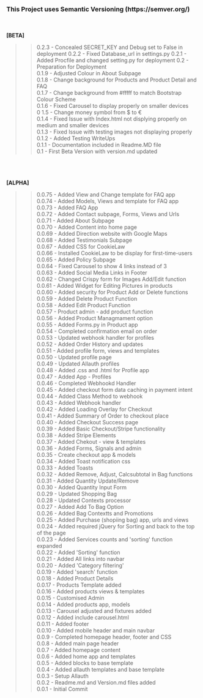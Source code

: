 <h3>This Project uses Semantic Versioning (https://semver.org/)</h3>
<br><br>
<strong>[BETA]</strong>

>> 0.2.3 - Concealed SECRET_KEY and Debug set to False in deployment
>> 0.2.2 - Fixed Database_url in settings.py
>> 0.2.1 - Added Procfile and changed setting.py for deployment
>> 0.2 -  Preparation for Deployment<br>
>> 0.1.9 - Adjusted Colour in About Subpage<br>
>> 0.1.8 - Change background for Products and Product Detail and FAQ<br>
>> 0.1.7 - Change background from #fffff to match Bootstrap Colour Scheme<br>
>> 0.1.6 - Fixed Carousel to display properly on smaller devices<br>
>> 0 1.5 - Change money symbol from $ to €<br>
>> 0.1.4 - Fixed Issue with Index.html not displying properly on medium and smaller devices<br>
>> 0.1.3 - Fixed Issue with testing images not displaying properly<br>
>> 0.1.2 - Added Testing WriteUps<br>
>> 0.1.1 - Documentation included in Readme.MD file<br>
>> 0.1 - First Beta Version with version.md updated<br>

<br><br><br>
<strong>[ALPHA]</strong>

>> 0.0.75 - Added View and Change template for FAQ app<br>
>> 0.0.74 - Added Models, Views and template for FAQ app<br>
>> 0.0.73 - Added FAQ  App<br>
>> 0.0.72 - Added Contact subpage, Forms, Views and Urls<br>
>> 0.0.71 - Added About Subpage<br>
>> 0.0.70 - Added Content into home page<br>
>> 0.0.69 - Added Direction website with Google Maps<br> 
>> 0.0.68 - Added Testimonials Subpage<br>
>> 0.0.67 - Added CSS for CookieLaw<br>
>> 0.0.66 - Installed CookieLaw to be display for first-time-users<br>
>> 0.0.65 - Added Policy Subpage<br>
>> 0.0.64 - Fixed Carousel to show 4 links instead of 3<br>
>> 0.0.63 - Added Social Media Links in Footer<br>
>> 0.0.62 - Changed Crispy form for Images Add/Edit function <br>
>> 0.0.61 - Added Widget for Editing Pictures in products<br>
>> 0.0.60 - Added security for Product Add or Delete functions<br>
>> 0.0.59 - Added Delete Product Function<br>
>> 0.0.58 - Added Edit Product Function<br>
>> 0.0.57 - Product admin - add product function<br>
>> 0.0.56 - Added Product Managmament option<br>
>> 0.0.55 - Added Forms.py in Product app <br>
>> 0.0.54 - Completed confirmation email on order <br>
>> 0.0.53 - Updated webhook handler for profiles<br>
>> 0.0.52 - Added Order History and updates<br>
>> 0.0.51 - Added profile form, views and templates<br>
>> 0.0.50 - Updated profile page<br>
>> 0.0.49 - Updated Allauth profiles<br>
>> 0.0.48 - Added .css and .html for Profile app<br>
>> 0.0.47 - Added App - Profiles<br>
>> 0.0.46 - Completed Webhookd Handler<br>
>> 0.0.45 - Added checkout form data caching in payment intent<br>
>> 0.0.44 - Added Class Method to webhook<br>
>> 0.0.43 - Added Webhook handler<br>
>> 0.0.42 - Added Loading Overlay for Checkout<br>
>> 0.0.41 - Added Summary of Order to checkout place<br>
>> 0.0.40 - Added Checkout Success page<br>
>> 0.0.39 - Added Basic Checkout/Stripe functionality<br>
>> 0.0.38 - Added Stripe Elements<br>
>> 0.0.37 - Added Chekout - view & templates<br>
>> 0.0.36 - Added Forms, Signals and admin<br>
>> 0.0.35 - Create checkout app & models<br>
>> 0.0.34 - Added Toast notification css<br>
>> 0.0.33 - Added Toasts<br>
>> 0.0.32 - Added Remove, Adjust, Calcsubtotal in Bag functions<br>
>> 0.0.31 - Added Quantity Update/Remove<br>
>> 0.0.30 - Added Quantity Input Form <br>
>> 0.0.29 - Updated Shopping Bag<br>
>> 0.0.28 - Updated Contexts processor<br>
>> 0.0.27 - Added Add To Bag Option<br>
>> 0.0.26 - Added Bag Contextts and Promotions <br>
>> 0.0.25 - Added Purchase (shopiing bag) app, urls and views<br>
>> 0.0.24 - Added required jQuery for Sorting and back to the top of the page<br>
>> 0.0.23 - Added Services counts and 'sorting' function expanded<br>
>> 0.0.22 - Added 'Sorting' function<br>
>> 0.0.21 - Added All links into navbar<br>
>> 0.0.20 - Added 'Category filtering'<br>
>> 0.0.19 - Added 'search' function<br>
>> 0.0.18 - Added Product Details<br>
>> 0.0.17 - Products Template added <br>
>> 0.0.16 - Added products views & templates<br>
>> 0.0.15 - Customised Admin<br>
>> 0.0.14 - Added products app, models<br>
>> 0.0.13 - Carousel adjusted and fixtures added<br>
>> 0.0.12 - Added include carousel.html<br>
>> 0.0.11 - Added footer<br>
>> 0.0.10 - Added mobile header and main navbar<br>
>> 0.0.9 - Completed homepage header, footer and CSS<br>
>> 0.0.8 - Added main page header<br>
>> 0.0.7 - Added homepage content<br>
>> 0.0.6 - Added home app and templates<br>
>> 0.0.5 - Added blocks to base template<br>
>> 0.0.4 - Added allauth templates and base template<br>
>> 0.0.3 - Setup Allauth<br>
>> 0.0.2 - Readme.md and Version.md files added<br>
>> 0.0.1 - Initial Commit<br>